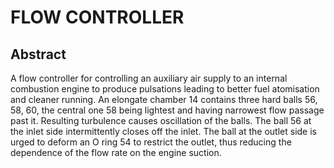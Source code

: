 # FLOW CONTROLLER

## Abstract
A flow controller for controlling an auxiliary air supply to an internal combustion engine to produce pulsations leading to better fuel atomisation and cleaner running. An elongate chamber 14 contains three hard balls 56, 58, 60, the central one 58 being lightest and having narrowest flow passage past it. Resulting turbulence causes oscillation of the balls. The ball 56 at the inlet side intermittently closes off the inlet. The ball at the outlet side is urged to deform an O ring 54 to restrict the outlet, thus reducing the dependence of the flow rate on the engine suction.